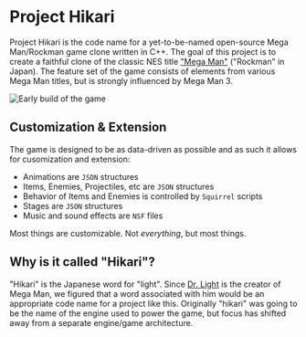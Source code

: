 Project Hikari
==============

Project Hikari is the code name for a yet-to-be-named open-source Mega Man/Rockman game clone written in C++. The goal of this project is to create a faithful clone of the classic NES title ["Mega Man"][2] ("Rockman" in Japan). The feature set of the game consists of elements from various Mega Man titles, but is strongly influenced by Mega Man 3.

![Early build of the game](http://zackthehuman.com/images/hikari/screenshot.png)

## Customization & Extension ##

The game is designed to be as data-driven as possible and as such it allows for cusomization and extension:

* Animations are `JSON` structures
* Items, Enemies, Projectiles, etc are `JSON` structures
* Behavior of Items and Enemies is controlled by `Squirrel` scripts
* Stages are `JSON` structures
* Music and sound effects are `NSF` files

Most things are customizable. Not _everything_, but most things.

## Why is it called "Hikari"? ##

"Hikari" is the Japanese word for "light". Since [Dr. Light][1] is the creator of Mega Man, we figured that a word associated with him would be an appropriate code name for a project like this. Originally "hikari" was going to be the name of the engine used to power the game, but focus has shifted away from a separate engine/game architecture.

[1]: http://megaman.wikia.com/wiki/Dr._Light
[2]: http://en.wikipedia.org/wiki/Mega_Man
